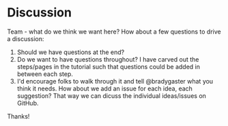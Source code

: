 # Discussion

Team - what do we think we want here? How about a few questions to drive a discussion:

1. Should we have questions at the end? 
1. Do we want to have questions throughout? I have carved out the steps/pages in the tutorial such that questions could be added in between each step. 
1. I'd encourage folks to walk through it and tell @bradygaster what you think it needs. How about we add an issue for each idea, each suggestion? That way we can dicuss the individual ideas/issues on GitHub. 

Thanks!